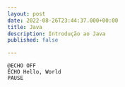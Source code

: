 ```yaml
---
layout: post
date: 2022-08-26T23:44:37.000+00:00
title: Java
description: Introdução ao Java
published: false

---
```


``` batchfile
@ECHO OFF
ECHO Hello, World
PAUSE
```